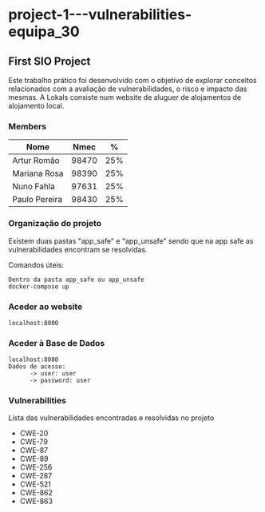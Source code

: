 # project-1---vulnerabilities-equipa_30


## First SIO Project

Este trabalho prático foi desenvolvido com o objetivo de explorar conceitos relacionados com a avaliação de vulnerabilidades, o risco e impacto das mesmas. A Lokals consiste num website de aluguer de alojamentos de alojamento local.

### Members 
Nome          | Nmec    | %
------------- | ------- | --------------
Artur Romão   | 98470   | 25%
Mariana Rosa  | 98390   | 25%
Nuno Fahla    | 97631   | 25%
Paulo Pereira | 98430   | 25%
              
### Organização do projeto

Existem duas pastas "app_safe" e "app_unsafe" sendo que na app safe as vulnerabilidades encontram se resolvidas.


Comandos úteis:

```
Dentro da pasta app_safe ou app_unsafe
docker-compose up
```

### Aceder ao website
```
localhost:8000
```
### Aceder à Base de Dados
```
localhost:8080
Dados de acesso:
      -> user: user
      -> password: user
```

### Vulnerabilities

Lista das vulnerabilidades encontradas e resolvidas no projeto
 
 * CWE-20
 * CWE-79
 * CWE-87
 * CWE-89
 * CWE-256
 * CWE-287
 * CWE-521
 * CWE-862
 * CWE-863






